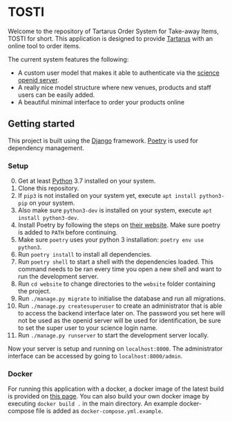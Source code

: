 # TOSTI

Welcome to the repository of Tartarus Order System for Take-away Items, TOSTI for short. This application is designed to provide [Tartarus](tartarus.science.ru.nl) with an online tool to order items.

The current system features the following:

- A custom user model that makes it able to authenticate via the [science openid server](openid.science.ru.nl).
- A really nice model structure where new venues, products and staff users can be easily added.
- A beautiful minimal interface to order your products online

## Getting started

This project is built using the [Django](https://github.com/django/django) framework. [Poetry](https://python-poetry.org) is used for dependency management.

### Setup

0. Get at least [Python](https://www.python.org) 3.7 installed on your system.
1. Clone this repository.
2. If ```pip3``` is not installed on your system yet, execute ```apt install python3-pip``` on your system.
3. Also make sure ```python3-dev``` is installed on your system, execute ```apt install python3-dev```.
4. Install Poetry by following the steps on [their website](https://python-poetry.org/docs/#installation). Make sure poetry is added to ```PATH``` before continuing.
5. Make sure `poetry` uses your python 3 installation: `poetry env use python3`.
6. Run `poetry install` to install all dependencies.
7. Run `poetry shell` to start a shell with the dependencies loaded. This command needs to be ran every time you open a new shell and want to run the development server.
8. Run ```cd website``` to change directories to the ```website``` folder containing the project.
9. Run ```./manage.py migrate``` to initialise the database and run all migrations.
10. Run ```./manage.py createsuperuser``` to create an administrator that is able to access the backend interface later on. The password you set here will not be used as the openid server will be used for identification, be sure to set the super user to your science login name.
11. Run ```./manage.py runserver``` to start the development server locally.

Now your server is setup and running on ```localhost:8000```. The administrator interface can be accessed by going to ```localhost:8000/admin```.

### Docker
For running this application with a docker, a docker image of the latest build is provided on [this page](https://hub.docker.com/repository/docker/larsvanrhijn/tosti). You can also build your own docker image by executing ```docker build .``` in the main directory. An example docker-compose file is added as ```docker-compose.yml.example```.
